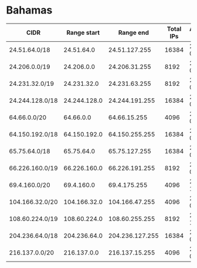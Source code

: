 # Bahamas

CIDR               | Range start     | Range end       | Total IPs  | Assign date | Owner
------------------ | --------------- | --------------- | ---------- | ----------- | -----
24.51.64.0/18      | 24.51.64.0      | 24.51.127.255   | 16384      | 2010-07-20  | 
24.206.0.0/19      | 24.206.0.0      | 24.206.31.255   | 8192       | 2009-09-01  | 
24.231.32.0/19     | 24.231.32.0     | 24.231.63.255   | 8192       | 2003-04-04  | 
24.244.128.0/18    | 24.244.128.0    | 24.244.191.255  | 16384      | 2000-03-22  | 
64.66.0.0/20       | 64.66.0.0       | 64.66.15.255    | 4096       | 2010-03-04  | 
64.150.192.0/18    | 64.150.192.0    | 64.150.255.255  | 16384      | 2006-09-06  | 
65.75.64.0/18      | 65.75.64.0      | 65.75.127.255   | 16384      | 2004-01-09  | 
66.226.160.0/19    | 66.226.160.0    | 66.226.191.255  | 8192       | 2003-05-06  | 
69.4.160.0/20      | 69.4.160.0      | 69.4.175.255    | 4096       | 2002-11-12  | 
104.166.32.0/20    | 104.166.32.0    | 104.166.47.255  | 4096       | 2014-08-12  | 
108.60.224.0/19    | 108.60.224.0    | 108.60.255.255  | 8192       | 2010-12-22  | 
204.236.64.0/18    | 204.236.64.0    | 204.236.127.255 | 16384      | 2009-06-22  | 
216.137.0.0/20     | 216.137.0.0     | 216.137.15.255  | 4096       | 2006-09-26  | 
